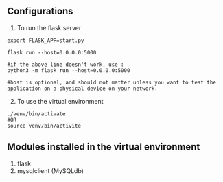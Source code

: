 
## Configurations

1. To run the flask server
```
export FLASK_APP=start.py

flask run --host=0.0.0.0:5000

#if the above line doesn't work, use :
python3 -m flask run --host=0.0.0.0:5000

#host is optional, and should not matter unless you want to test the application on a physical device on your network.
```

2. To use the virtual environment
```
./venv/bin/activate
#OR
source venv/bin/activite
```

## Modules installed in the virtual environment

1. flask
2. mysqlclient (MySQLdb)
